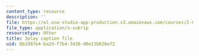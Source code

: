 ```yaml
---
content_type: resource
description: ''
file: https://ol-ocw-studio-app-production.s3.amazonaws.com/courses/2-003sc-engineering-dynamics-fall-2011/0b2d87e4ba2df7b43436d0e13b626e72_iMz0LiqjFmE.srt
file_type: application/x-subrip
resourcetype: Other
title: 3play caption file
uid: 0b2d87e4-ba2d-f7b4-3436-d0e13b626e72
---
```


